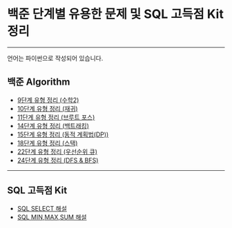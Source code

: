# 백준 단계별 유용한 문제 및 SQL 고득점 Kit  정리
<hr>
<p>언어는 파이썬으로 작성되어 있습니다.</p>
<h2>백준 Algorithm</h2>
<ul>
  <li>
    <a href='https://blog.naver.com/qkrdnjsrl0628/222523352857'>9단계 유형 정리 (수학2)</a>
  </li>
  <li>
    <a href='https://blog.naver.com/qkrdnjsrl0628/222553630691'>10단계 유형 정리 (재귀)</a>
  </li>
    <li>
    <a href='https://blog.naver.com/qkrdnjsrl0628/222532062186'>11단계 유형 정리 (브루트 포스)</a>
  </li>
  <li>
    <a href='https://blog.naver.com/qkrdnjsrl0628/222623037693'>14단계 유형 정리 (백트래킹)</a>
  </li>
  <li>
    <a href='https://blog.naver.com/qkrdnjsrl0628/222569704333'>15단계 유형 정리 (동적 계획법(DP))</a>
  </li>
   <li>
    <a href='https://blog.naver.com/qkrdnjsrl0628/222534807422'>18단계 유형 정리 (스택)</a>
  </li>  
  <li>
    <a href='https://blog.naver.com/qkrdnjsrl0628/222611994893'>22단계 유형 정리 (우선순위 큐)</a>
  </li>
  <li>
    <a href='https://blog.naver.com/qkrdnjsrl0628/222631715418'>24단계 유형 정리 (DFS & BFS)</a>
  </li>  
</ul>
<hr>
<h2>SQL 고득점 Kit</h2>
<ul>
  <li>
    <a href='https://blog.naver.com/qkrdnjsrl0628/222590049269'>SQL SELECT 해설</a>
  </li>
  <li>
    <a href='https://blog.naver.com/qkrdnjsrl0628/222597778553'>SQL MIN,MAX,SUM 해설</a>
  </li>
